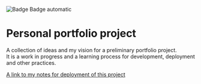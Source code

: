 ![Badge](https://img.shields.io/github/last-commit/tschoolderman/portfolio/main) Badge automatic  

# Personal portfolio project  
A collection of ideas and my vision for a preliminary portfolio project.  
It is a work in progress and a learning process for development, deployment and other practices.  

[A link to my notes for deployment of this project](https://github.com/tschoolderman/Notes/blob/main/digital_ocean_vm.md)
